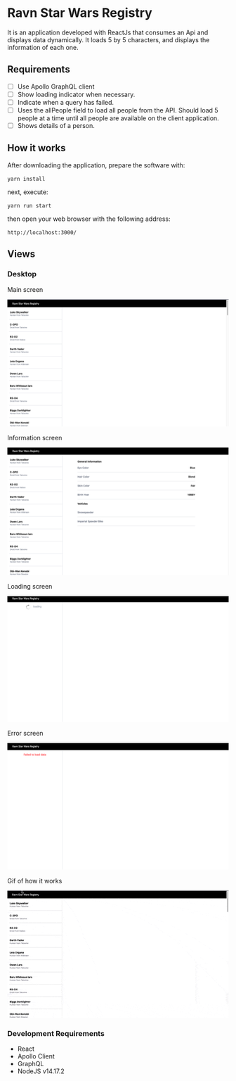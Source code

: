 # Ravn Star Wars Registry

It is an application developed with ReactJs that consumes an Api and displays data dynamically. It loads 5 by 5 characters, and displays the information of each one.
## Requirements

- [ ] Use Apollo GraphQL client
- [ ] Show loading indicator when necessary.
- [ ] Indicate when a query has failed.
- [ ] Uses the allPeople field to load all people from the API. Should load 5 people at a time until all people are available on the client application.
- [ ] Shows details of a person.

## How it works

After downloading the application, prepare the software with:

```
yarn install
```

next, execute:
```
yarn run start
```
then open your web browser with the following address:
```
http://localhost:3000/
```

## Views

### Desktop

Main screen

![main screen](src/assets/images/main_screen.png)

Information screen

![information screen](src/assets/images/information_screen.png)

Loading screen

![loading screen](src/assets/images/loading_screen.png)

Error screen

![Error screen](src/assets/images/error_screen.png)

Gif of how it works

![gif](src/assets/images/app_gif.gif)

### Development Requirements
- React
- Apollo Client
- GraphQL
- NodeJS v14.17.2